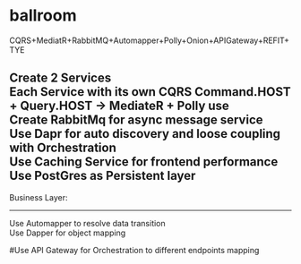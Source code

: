 # ballroom
CQRS+MediatR+RabbitMQ+Automapper+Polly+Onion+APIGateway+REFIT+TYE <br/>

Create 2 Services <br/>
Each Service with its own CQRS Command.HOST + Query.HOST -> MediateR + Polly use <br/>
Create RabbitMq for async message service<br/>
Use Dapr for auto discovery and loose coupling with Orchestration <br/>
Use Caching Service for frontend performance  <br/>
Use PostGres as Persistent layer<br/>
-----------------------------------------------------------------------------------------
Business Layer:<br/>

-----------------------------------------------------------------------------------------

Use Automapper to resolve data transition <br/>
Use Dapper for object mapping <br/>

#Use API Gateway for Orchestration to different endpoints mapping 


